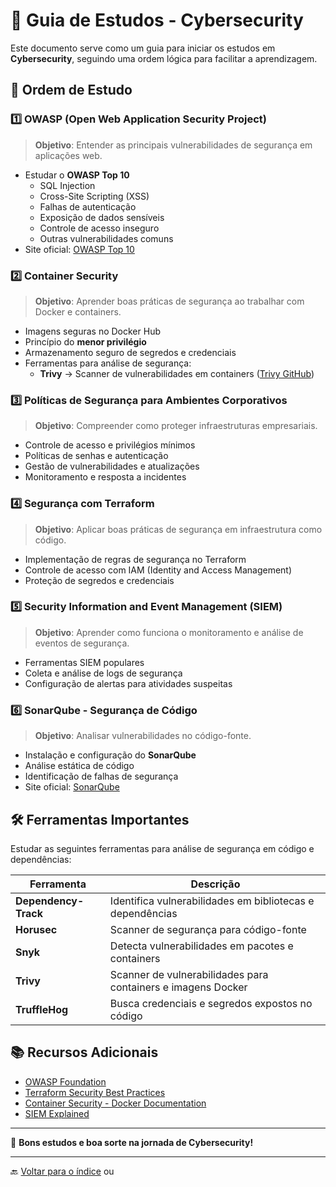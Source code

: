 # 📌 Guia de Estudos - Cybersecurity

Este documento serve como um guia para iniciar os estudos em **Cybersecurity**, seguindo uma ordem lógica para facilitar a aprendizagem.

## 📖 Ordem de Estudo

### 1️⃣ OWASP (Open Web Application Security Project)
> **Objetivo**: Entender as principais vulnerabilidades de segurança em aplicações web.

- Estudar o **OWASP Top 10**
  - SQL Injection
  - Cross-Site Scripting (XSS)
  - Falhas de autenticação
  - Exposição de dados sensíveis
  - Controle de acesso inseguro
  - Outras vulnerabilidades comuns
- Site oficial: [OWASP Top 10](https://owasp.org/www-project-top-ten/)

### 2️⃣ Container Security
> **Objetivo**: Aprender boas práticas de segurança ao trabalhar com Docker e containers.

- Imagens seguras no Docker Hub
- Princípio do **menor privilégio**
- Armazenamento seguro de segredos e credenciais
- Ferramentas para análise de segurança:
  - **Trivy** → Scanner de vulnerabilidades em containers ([Trivy GitHub](https://github.com/aquasecurity/trivy))

### 3️⃣ Políticas de Segurança para Ambientes Corporativos
> **Objetivo**: Compreender como proteger infraestruturas empresariais.

- Controle de acesso e privilégios mínimos
- Políticas de senhas e autenticação
- Gestão de vulnerabilidades e atualizações
- Monitoramento e resposta a incidentes

### 4️⃣ Segurança com Terraform
> **Objetivo**: Aplicar boas práticas de segurança em infraestrutura como código.

- Implementação de regras de segurança no Terraform
- Controle de acesso com IAM (Identity and Access Management)
- Proteção de segredos e credenciais

### 5️⃣ Security Information and Event Management (SIEM)
> **Objetivo**: Aprender como funciona o monitoramento e análise de eventos de segurança.

- Ferramentas SIEM populares
- Coleta e análise de logs de segurança
- Configuração de alertas para atividades suspeitas

### 6️⃣ SonarQube - Segurança de Código
> **Objetivo**: Analisar vulnerabilidades no código-fonte.

- Instalação e configuração do **SonarQube**
- Análise estática de código
- Identificação de falhas de segurança
- Site oficial: [SonarQube](https://www.sonarqube.org/)

## 🛠️ Ferramentas Importantes

Estudar as seguintes ferramentas para análise de segurança em código e dependências:

| Ferramenta | Descrição |
|------------|-----------|
| **Dependency-Track** | Identifica vulnerabilidades em bibliotecas e dependências |
| **Horusec** | Scanner de segurança para código-fonte |
| **Snyk** | Detecta vulnerabilidades em pacotes e containers |
| **Trivy** | Scanner de vulnerabilidades para containers e imagens Docker |
| **TruffleHog** | Busca credenciais e segredos expostos no código |

## 📚 Recursos Adicionais

- [OWASP Foundation](https://owasp.org/)
- [Terraform Security Best Practices](https://developer.hashicorp.com/terraform/tutorials/security/security-best-practices)
- [Container Security - Docker Documentation](https://docs.docker.com/security/)
- [SIEM Explained](https://www.cynet.com/blog/security-information-and-event-management-siem-explained/)

---
🚀 **Bons estudos e boa sorte na jornada de Cybersecurity!**

---
🔙 [Voltar para o índice](../../README.md) ou